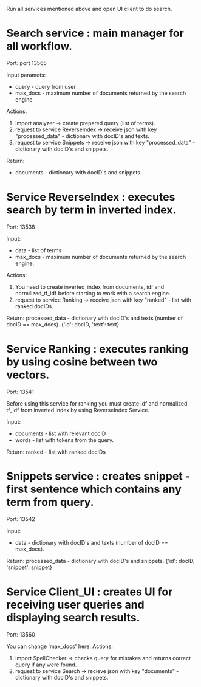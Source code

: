 Run all services mentioned above and open UI client to do search. 

# Search service : main manager for all workflow.
Port: port 13565

Input paramets: 
- query - query from user
- max_docs - maximum number of documents returned by the search engine  

Actions:
1. import analyzer -> create prepared query (list of terms).
2. request to service ReverseIndex -> receive json with key "processed_data" - dictionary with docID's and texts.
3. request to service Snippets -> receive json with key "processed_data" - dictionary with docID's and snippets.  

Return: 
- documents - dictionary with docID's and snippets.

# Service ReverseIndex : executes search by term in inverted index.
Port: 13538

Input: 
 - data - list of terms
 - max_docs - maximum number of documents returned by the search engine. 

Actions:  
  1. You need to create inverted_index from documents, idf and normilized_tf_idf before starting to work with a search engine.
  2. request to service Ranking -> receive json with key "ranked" - list with ranked docIDs.

Return: processed_data - dictionary with docID's and texts (number of docID == max_docs). {'id': docID, 'text': text}

# Service Ranking : executes ranking by using cosine between two vectors.
Port: 13541

Before using this service for ranking you must create idf and normalized tf_idf from inverted index by using ReverseIndex Service.

Input: 
 - documents - list with relevant docID
 - words - list with tokens from the query. 

Return: ranked - list with ranked docIDs

# Snippets service : creates snippet - first sentence which contains any term from query.
Port: 13542

Input: 
- data - dictionary with docID's and texts (number of docID == max_docs).

Return: processed_data - dictionary with docID's and snippets. {'id': docID, 'snippet': snippet}

# Service Client_UI : creates UI for receiving user queries and displaying search results.
Port: 13560

You can change 'max_docs' here.
Actions: 
  1. import SpellChecker -> checks query for mistakes and returns correct query if any were found.
  2. request to service Search -> recieve json with key "documents" - dictionary with docID's and snippets.
  
